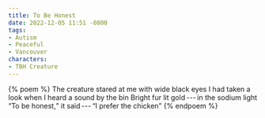 ```yaml
---
title: To Be Honest
date: 2022-12-05 11:51 -0800
tags:
- Autism
- Peaceful
- Vancouver
characters:
- TBH Creature
---
```

{% poem %}
The creature stared at me with wide black eyes
I had taken a look when I heard a sound by the bin
Bright fur lit gold&thinsp;---&thinsp;in the sodium light
<q>To be honest,</q> it said&thinsp;---&thinsp;<q>I prefer the chicken</q>
{% endpoem %}
